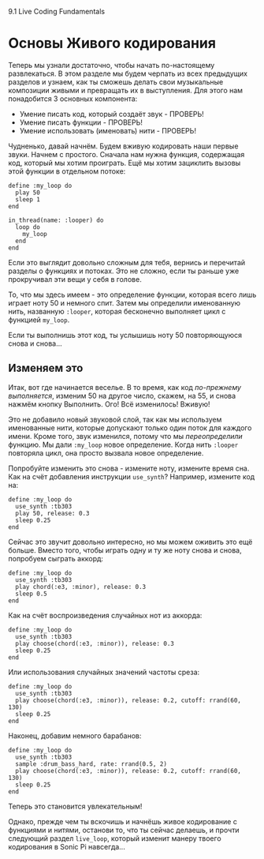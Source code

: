 9.1 Live Coding Fundamentals

# Основы Живого кодирования

Теперь мы узнали достаточно, чтобы начать по-настоящему развлекаться.
В этом разделе мы будем черпать из всех предыдущих разделов и узнаем,
как ты сможешь делать свои музыкальные композиции живыми и превращать
их в выступления. Для этого нам понадобится 3 основных компонента:

- Умение писать код, который создаёт звук - ПРОВЕРЬ!
- Умение писать функции - ПРОВЕРЬ!
- Умение использовать (именовать) нити - ПРОВЕРЬ!

Чудненько, давай начнём. Будем вживую кодировать наши первые звуки.
Начнем с простого. Сначала нам нужна функция, содержащая код, который
мы хотим проиграть. Ещё мы хотим зациклить вызовы этой функции в
отдельном потоке:

```
define :my_loop do
  play 50
  sleep 1
end

in_thread(name: :looper) do
  loop do
    my_loop
  end
end
```

Если это выглядит довольно сложным для тебя, вернись и перечитай разделы
о функциях и потоках. Это не сложно, если ты раньше уже прокручивал эти вещи
у себя в голове.

То, что мы здесь имеем - это определение функции, которая всего лишь играет
ноту 50 и немного спит. Затем мы определили именованную нить, названную
`:looper`, которая бесконечно выполняет цикл с функцией `my_loop`.

Если ты выполнишь этот код, ты услышишь ноту 50 повторяющуюся снова и снова...

## Изменяем это

Итак, вот где начинается веселье. В то время, как код *по-прежнему выполняется*,
изменим 50 на другое число, скажем, на 55, и снова нажмём кнопку Выполнить.
Ого! Всё изменилось! Вживую!

Это не добавило новый звуковой слой, так как мы используем именованные нити,
которые допускают только один поток для каждого имени. Кроме того, звук
изменился, потому что мы *переопределили* функцию. Мы дали `:my_loop` новое
определение. Когда нить `:looper` повторяла цикл, она просто вызвала новое
определение.

Попробуйте изменить это снова - измените ноту, измените время сна. Как на счёт
добавления инструкции `use_synth`? Например, измените код на:

```
define :my_loop do
  use_synth :tb303
  play 50, release: 0.3
  sleep 0.25
end
```

Сейчас это звучит довольно интересно, но мы можем оживить это ещё больше.
Вместо того, чтобы играть одну и ту же ноту снова и снова, попробуем сыграть
аккорд:

```
define :my_loop do
  use_synth :tb303
  play chord(:e3, :minor), release: 0.3
  sleep 0.5
end
```

Как на счёт воспроизведения случайных нот из аккорда:

```
define :my_loop do
  use_synth :tb303
  play choose(chord(:e3, :minor)), release: 0.3
  sleep 0.25
end
```

Или использования случайных значений частоты среза:

```
define :my_loop do
  use_synth :tb303
  play choose(chord(:e3, :minor)), release: 0.2, cutoff: rrand(60, 130)
  sleep 0.25
end
```

Наконец, добавим немного барабанов:

```
define :my_loop do
  use_synth :tb303
  sample :drum_bass_hard, rate: rrand(0.5, 2)
  play choose(chord(:e3, :minor)), release: 0.2, cutoff: rrand(60, 130)
  sleep 0.25
end
```

Теперь это становится увлекательным!

Однако, прежде чем ты вскочишь и начнёшь живое кодирование с функциями и
нитями, останови то, что ты сейчас делаешь, и прочти следующий раздел
`live_loop`, который изменит манеру твоего кодирования в Sonic Pi навсегда...
